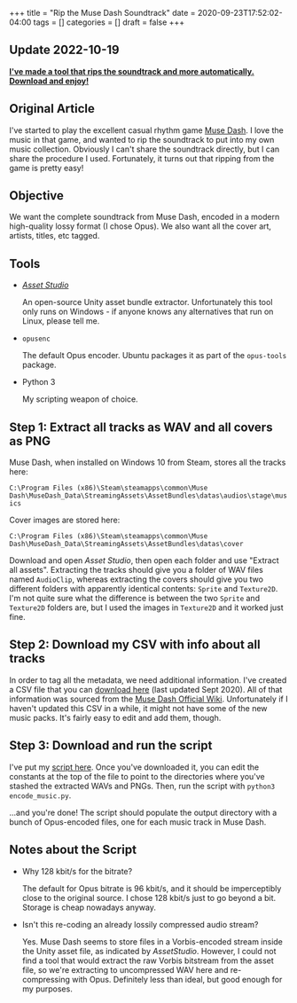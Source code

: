 +++
title = "Rip the Muse Dash Soundtrack"
date = 2020-09-23T17:52:02-04:00
tags = []
categories = []
draft = false
+++

## Update 2022-10-19

**[I've made a tool that rips the soundtrack and more automatically. Download and enjoy!](https://github.com/lauhayden/musedash-ripper)**

## Original Article

I've started to play the excellent casual rhythm game [Muse Dash](https://store.steampowered.com/app/774171/Muse_Dash/). I love the music in that game, and wanted to rip the soundtrack to put into my own music collection. Obviously I can't share the soundtrack directly, but I can share the procedure I used. Fortunately, it turns out that ripping from the game is pretty easy!

## Objective

We want the complete soundtrack from Muse Dash, encoded in a modern high-quality lossy format (I chose Opus). We also want all the cover art, artists, titles, etc tagged.

## Tools

* [*Asset Studio*](https://github.com/Perfare/AssetStudio)
    
    An open-source Unity asset bundle extractor. Unfortunately this tool only runs on Windows - if anyone knows any alternatives that run on Linux, please tell me.

* `opusenc`

    The default Opus encoder. Ubuntu packages it as part of the `opus-tools` package.

* Python 3

    My scripting weapon of choice.

## Step 1: Extract all tracks as WAV and all covers as PNG

Muse Dash, when installed on Windows 10 from Steam, stores all the tracks here:

`C:\Program Files (x86)\Steam\steamapps\common\Muse Dash\MuseDash_Data\StreamingAssets\AssetBundles\datas\audios\stage\musics`

Cover images are stored here:

`C:\Program Files (x86)\Steam\steamapps\common\Muse Dash\MuseDash_Data\StreamingAssets\AssetBundles\datas\cover`

Download and open *Asset Studio*, then open each folder and use "Extract all assets". Extracting the tracks should give you a folder of WAV files named `AudioClip`, whereas extracting the covers should give you two different folders with apparently identical contents: `Sprite` and `Texture2D`. I'm not quite sure what the difference is between the two `Sprite` and `Texture2D` folders are, but I used the images in `Texture2D` and it worked just fine.

## Step 2: Download my CSV with info about all tracks

In order to tag all the metadata, we need additional information. I've created a CSV file that you can [download here](/files/muse_dash_songs.csv) (last updated Sept 2020). All of that information was sourced from the [Muse Dash Official Wiki](https://musedash.gamepedia.com/Songs). Unfortunately if I haven't updated this CSV in a while, it might not have some of the new music packs. It's fairly easy to edit and add them, though.

## Step 3: Download and run the script

I've put my [script here](https://gist.github.com/lauhayden/f1e011e1efe9fb4ae1df2e211d856ce9). Once you've downloaded it, you can edit the constants at the top of the file to point to the directories where you've stashed the extracted WAVs and PNGs. Then, run the script with `python3 encode_music.py`.

...and you're done! The script should populate the output directory with a bunch of Opus-encoded files, one for each music track in Muse Dash.

## Notes about the Script

* Why 128 kbit/s for the bitrate?

    The default for Opus bitrate is 96 kbit/s, and it should be imperceptibly close to the original source. I chose 128 kbit/s just to go beyond a bit. Storage is cheap nowadays anyway.

* Isn't this re-coding an already lossily compressed audio stream?

    Yes. Muse Dash seems to store files in a Vorbis-encoded stream inside the Unity asset file, as indicated by *AssetStudio*. However, I could not find a tool that would extract the raw Vorbis bitstream from the asset file, so we're extracting to uncompressed WAV here and re-compressing with Opus. Definitely less than ideal, but good enough for my purposes.
